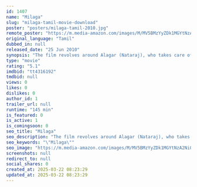 ```yaml
---
id: 1407
name: "Milaga"
slug: "milaga-tamil-movie-download"
poster: "posters/milaga-tamil-2010.jpg"
remote_poster: "https://m.media-amazon.com/images/M/MV5BMzYyZDk1MGYtNzA2Ni00MGRjLWJjZjQtNzRmOWYyYjUxNmJlXkEyXkFqcGc@._V1_SX300.jpg"
original_language: "Tamil"
dubbed_in: null
released_date: "25 Jun 2010"
synopsis: "The film revolves around Alagar (Nataraj), who takes care of the family's red chilli business. But he spends most of the time with his friends and leads a happy life till he comes across three brothers who control Madurai. He earn..."
type: "movie"
rating: "5.1"
imdbid: "tt4316192"
tmdbid: null
views: 0
likes: 0
dislikes: 0
author_id: 1
trailer_url: null
runtime: "145 min"
is_featured: 0
is_active: 1
is_comingsoon: 0
seo_title: "Milaga"
seo_description: "The film revolves around Alagar (Nataraj), who takes care of the family's red chilli business. But he spends most of the time with his friends and leads a happy life till he comes across three brothers who control Madurai. He earn..."
seo_keywords: "\"Milaga\""
seo_image: "https://m.media-amazon.com/images/M/MV5BMzYyZDk1MGYtNzA2Ni00MGRjLWJjZjQtNzRmOWYyYjUxNmJlXkEyXkFqcGc@._V1_SX300.jpg"
screenshots: null
redirect_to: null
social_shares: 0
created_at: 2025-03-22 08:23:29
updated_at: 2025-03-22 08:23:29
---
```


